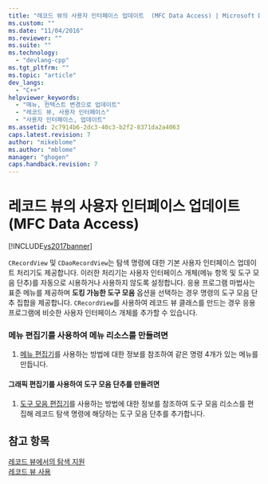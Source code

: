 ```yaml
---
title: "레코드 뷰의 사용자 인터페이스 업데이트  (MFC Data Access) | Microsoft Docs"
ms.custom: ""
ms.date: "11/04/2016"
ms.reviewer: ""
ms.suite: ""
ms.technology: 
  - "devlang-cpp"
ms.tgt_pltfrm: ""
ms.topic: "article"
dev_langs: 
  - "C++"
helpviewer_keywords: 
  - "메뉴, 컨텍스트 변경으로 업데이트"
  - "레코드 뷰, 사용자 인터페이스"
  - "사용자 인터페이스, 업데이트"
ms.assetid: 2c7914b6-2dc3-40c3-b2f2-8371da2a4063
caps.latest.revision: 7
author: "mikeblome"
ms.author: "mblome"
manager: "ghogen"
caps.handback.revision: 7
---
```

# 레코드 뷰의 사용자 인터페이스 업데이트  (MFC Data Access)
[!INCLUDE[vs2017banner](../assembler/inline/includes/vs2017banner.md)]

`CRecordView` 및 `CDaoRecordView`는 탐색 명령에 대한 기본 사용자 인터페이스 업데이트 처리기도 제공합니다.  이러한 처리기는 사용자 인터페이스 개체\(메뉴 항목 및 도구 모음 단추\)를 자동으로 시용하거나 사용하지 않도록 설정합니다.  응용 프로그램 마법사는 표준 메뉴를 제공하며 **도킹 가능한 도구 모음** 옵션을 선택하는 경우 명령의 도구 모음 단추 집합을 제공합니다.  `CRecordView`를 사용하여 레코드 뷰 클래스를 만드는 경우 응용 프로그램에 비슷한 사용자 인터페이스 개체를 추가할 수 있습니다.  
  
### 메뉴 편집기를 사용하여 메뉴 리소스를 만들려면  
  
1.  [메뉴 편집기](../mfc/menu-editor.md)를 사용하는 방법에 대한 정보를 참조하여 같은 명령 4개가 있는 메뉴를 만듭니다.  
  
#### 그래픽 편집기를 사용하여 도구 모음 단추를 만들려면  
  
1.  [도구 모음 편집기](../mfc/toolbar-editor.md)를 사용하는 방법에 대한 정보를 참조하여 도구 모음 리소스를 편집해 레코드 탐색 명령에 해당하는 도구 모음 단추를 추가합니다.  
  
## 참고 항목  
 [레코드 뷰에서의 탐색 지원](../data/supporting-navigation-in-a-record-view-mfc-data-access.md)   
 [레코드 뷰 사용](../data/using-a-record-view-mfc-data-access.md)